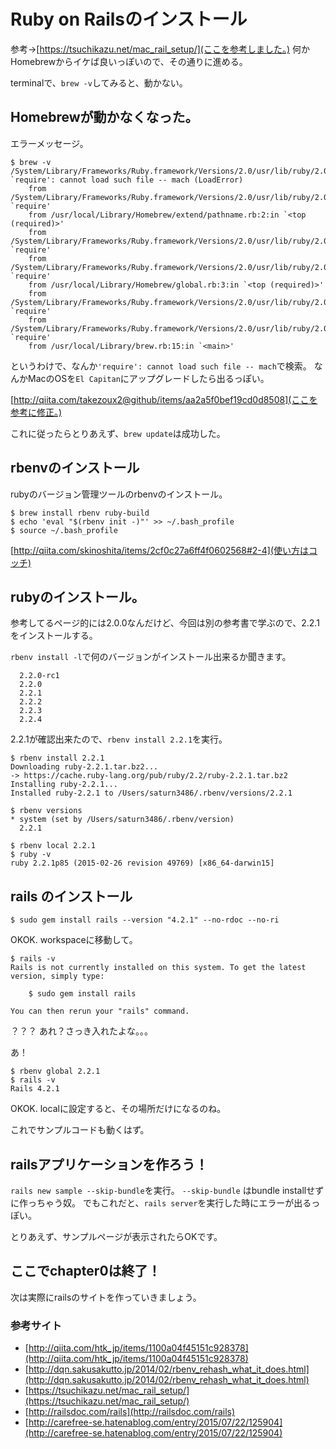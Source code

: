 
# Ruby on Railsのインストール

参考→[https://tsuchikazu.net/mac_rail_setup/](ここを参考しました。)
何かHomebrewからイケば良いっぽいので、その通りに進める。

terminalで、`brew -v`してみると、動かない。


## Homebrewが動かなくなった。

エラーメッセージ。
```
$ brew -v
/System/Library/Frameworks/Ruby.framework/Versions/2.0/usr/lib/ruby/2.0.0/rubygems/core_ext/kernel_require.rb:55:in `require': cannot load such file -- mach (LoadError)
    from /System/Library/Frameworks/Ruby.framework/Versions/2.0/usr/lib/ruby/2.0.0/rubygems/core_ext/kernel_require.rb:55:in `require'
    from /usr/local/Library/Homebrew/extend/pathname.rb:2:in `<top (required)>'
    from /System/Library/Frameworks/Ruby.framework/Versions/2.0/usr/lib/ruby/2.0.0/rubygems/core_ext/kernel_require.rb:55:in `require'
    from /System/Library/Frameworks/Ruby.framework/Versions/2.0/usr/lib/ruby/2.0.0/rubygems/core_ext/kernel_require.rb:55:in `require'
    from /usr/local/Library/Homebrew/global.rb:3:in `<top (required)>'
    from /System/Library/Frameworks/Ruby.framework/Versions/2.0/usr/lib/ruby/2.0.0/rubygems/core_ext/kernel_require.rb:55:in `require'
    from /System/Library/Frameworks/Ruby.framework/Versions/2.0/usr/lib/ruby/2.0.0/rubygems/core_ext/kernel_require.rb:55:in `require'
    from /usr/local/Library/brew.rb:15:in `<main>'
```

というわけで、なんか`'require': cannot load such file -- mach`で検索。
なんかMacのOSを`El Capitan`にアップグレードしたら出るっぽい。

[http://qiita.com/takezoux2@github/items/aa2a5f0bef19cd0d8508](ここを参考に修正。)

これに従ったらとりあえず、`brew update`は成功した。

## rbenvのインストール

rubyのバージョン管理ツールのrbenvのインストール。

```
$ brew install rbenv ruby-build
$ echo 'eval "$(rbenv init -)"' >> ~/.bash_profile
$ source ~/.bash_profile
```

[http://qiita.com/skinoshita/items/2cf0c27a6ff4f0602568#2-4](使い方はコッチ)

## rubyのインストール。

参考してるページ的には2.0.0なんだけど、今回は別の参考書で学ぶので、2.2.1をインストールする。

`rbenv install -l`で何のバージョンがインストール出来るか聞きます。

```
  2.2.0-rc1
  2.2.0
  2.2.1
  2.2.2
  2.2.3
  2.2.4
```

2.2.1が確認出来たので、`rbenv install 2.2.1`を実行。

```
$ rbenv install 2.2.1
Downloading ruby-2.2.1.tar.bz2...
-> https://cache.ruby-lang.org/pub/ruby/2.2/ruby-2.2.1.tar.bz2
Installing ruby-2.2.1...
Installed ruby-2.2.1 to /Users/saturn3486/.rbenv/versions/2.2.1

$ rbenv versions
* system (set by /Users/saturn3486/.rbenv/version)
  2.2.1

```

```
$ rbenv local 2.2.1
$ ruby -v
ruby 2.2.1p85 (2015-02-26 revision 49769) [x86_64-darwin15]
```

## rails のインストール

```
$ sudo gem install rails --version "4.2.1" --no-rdoc --no-ri
```

OKOK.
workspaceに移動して。

```
$ rails -v
Rails is not currently installed on this system. To get the latest version, simply type:

    $ sudo gem install rails

You can then rerun your "rails" command.

```

？？？
あれ？さっき入れたよな。。。

あ！

```
$ rbenv global 2.2.1
$ rails -v
Rails 4.2.1

```

OKOK.
localに設定すると、その場所だけになるのね。

これでサンプルコードも動くはず。

## railsアプリケーションを作ろう！

`rails new sample --skip-bundle`を実行。
`--skip-bundle` はbundle installせずに作っちゃう奴。
でもこれだと、`rails server`を実行した時にエラーが出るっぽい。

とりあえず、サンプルページが表示されたらOKです。


## ここでchapter0は終了！

次は実際にrailsのサイトを作っていきましょう。


### 参考サイト

- [http://qiita.com/htk_jp/items/1100a04f45151c928378](http://qiita.com/htk_jp/items/1100a04f45151c928378)
- [http://dqn.sakusakutto.jp/2014/02/rbenv_rehash_what_it_does.html](http://dqn.sakusakutto.jp/2014/02/rbenv_rehash_what_it_does.html)
- [https://tsuchikazu.net/mac_rail_setup/](https://tsuchikazu.net/mac_rail_setup/)
- [http://railsdoc.com/rails](http://railsdoc.com/rails)
- [http://carefree-se.hatenablog.com/entry/2015/07/22/125904](http://carefree-se.hatenablog.com/entry/2015/07/22/125904)
